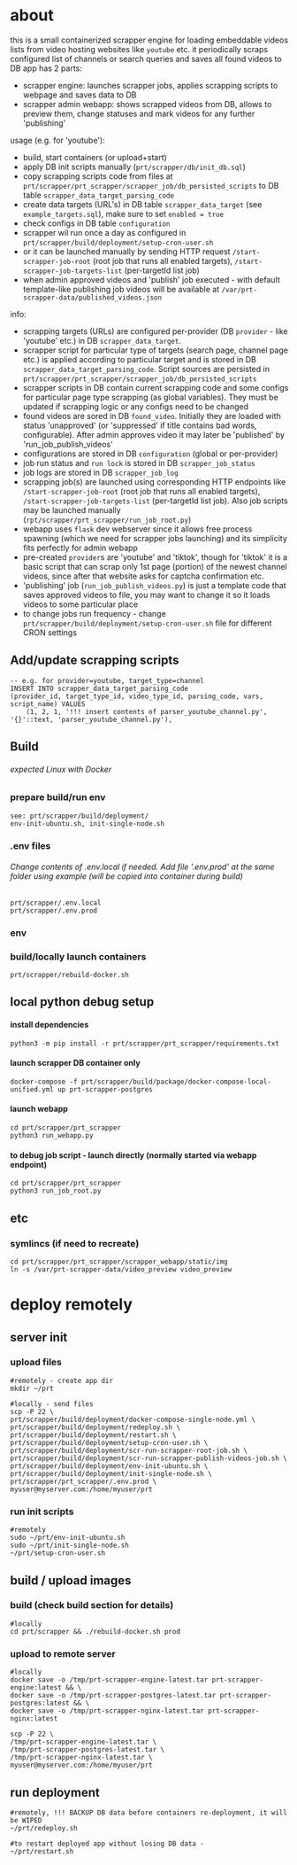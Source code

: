 # about

this is a small containerized scrapper engine for loading embeddable videos lists from video hosting websites like `youtube` etc.
it periodically scraps configured list of channels or search queries and saves all found videos to DB
app has 2 parts:
- scrapper engine: launches scrapper jobs, applies scrapping scripts to webpage and saves data to DB
- scrapper admin webapp: shows scrapped videos from DB, allows to preview them, change statuses and mark videos for any further 'publishing'

usage (e.g. for 'youtube'):
- build, start containers (or upload+start)
- apply DB init scripts manually (`prt/scrapper/db/init_db.sql`)
- copy scrapping scripts code from files at `prt/scrapper/prt_scrapper/scrapper_job/db_persisted_scripts` to DB table `scrapper_data_target_parsing_code`
- create data targets (URL's) in DB table `scrapper_data_target` (see `example_targets.sql`), make sure to set `enabled = true`
- check configs in DB table `configuration`
- scrapper wil run once a day as configured in `prt/scrapper/build/deployment/setup-cron-user.sh`
- or it can be launched manually by sending HTTP request `/start-scrapper-job-root` (root job that runs all enabled targets), `/start-scrapper-job-targets-list` (per-targetId list job)
- when admin approved videos and 'publish' job executed - with default template-like publishing job videos will be available at `/var/prt-scrapper-data/published_videos.json`

info:
- scrapping targets (URLs) are configured per-provider (DB `provider` - like 'youtube' etc.) in DB `scrapper_data_target`.
- scrapper script for particular type of targets (search page, channel page etc.) is applied according to particular target and is stored in DB `scrapper_data_target_parsing_code`. Script sources are persisted in `prt/scrapper/prt_scrapper/scrapper_job/db_persisted_scripts`
- scrapper scripts in DB contain current scrapping code and some configs for particular page type scrapping (as global variables). They must be updated if scrapping logic or any configs need to be changed   
- found videos are sored in DB `found_video`. Initially they are loaded with status 'unapproved' (or 'suppressed' if title contains bad words, configurable). After admin approves video it may later be 'published' by 'run_job_publish_videos'
- configurations are stored in DB `configuration` (global or per-provider)
- job run status and `run lock` is stored in DB `scrapper_job_status`
- job logs are stored in DB `scrapper_job_log`
- scrapping job(s) are launched using corresponding HTTP endpoints like `/start-scrapper-job-root` (root job that runs all enabled targets), `/start-scrapper-job-targets-list` (per-targetId list job). Also job scripts may be launched manually (`rpt/scrapper/prt_scrapper/run_job_root.py`)
- webapp uses `flask` dev webserver since it allows free process spawning (which we need for scrapper jobs launching) and its simplicity fits perfectly for admin webapp
- pre-created `provider`s are 'youtube' and 'tiktok', though for 'tiktok' it is a basic script that can scrap only 1st page (portion) of the newest channel videos, since after that website asks for captcha confirmation etc.   
- 'publishing' job (`run_job_publish_videos.py`) is just a template code that saves approved videos to file, you may want to change it so it loads videos to some particular place
- to change jobs run frequency - change `prt/scrapper/build/deployment/setup-cron-user.sh` file for different CRON settings

## Add/update scrapping scripts
```
-- e.g. for provider=youtube, target_type=channel
INSERT INTO scrapper_data_target_parsing_code
(provider_id, target_type_id, video_type_id, parsing_code, vars, script_name) VALUES
	(1, 2, 1, '!!! insert contents of parser_youtube_channel.py', '{}'::text, 'parser_youtube_channel.py'),
```

## Build 
###### expected Linux with Docker

### prepare build/run env
`see: prt/scrapper/build/deployment/`  
`env-init-ubuntu.sh, init-single-node.sh`  

### .env files
###### Change contents of .env.local if needed. Add file '.env.prod' at the same folder using example (will be copied into container during build)   
`prt/scrapper/.env.local`  
`prt/scrapper/.env.prod`

### env

### build/locally launch containers  
`prt/scrapper/rebuild-docker.sh`

## local python debug setup

#### install dependencies
`python3 -m pip install -r prt/scrapper/prt_scrapper/requirements.txt`

#### launch scrapper DB container only
`docker-compose -f prt/scrapper/build/package/docker-compose-local-unified.yml up prt-scrapper-postgres`

#### launch webapp
`cd prt/scrapper/prt_scrapper`  
`python3 run_webapp.py`

#### to debug job script - launch directly (normally started via webapp endpoint)
`cd prt/scrapper/prt_scrapper`  
`python3 run_job_root.py`

## etc

### symlincs (if need to recreate)
`cd prt/scrapper/prt_scrapper/scrapper_webapp/static/img`  
`ln -s /var/prt-scrapper-data/video_preview video_preview`  


# deploy remotely

## server init

### upload files
```
#remotely - create app dir
mkdir ~/prt

#locally - send files
scp -P 22 \
prt/scrapper/build/deployment/docker-compose-single-node.yml \
prt/scrapper/build/deployment/redeploy.sh \
prt/scrapper/build/deployment/restart.sh \
prt/scrapper/build/deployment/setup-cron-user.sh \
prt/scrapper/build/deployment/scr-run-scrapper-root-job.sh \
prt/scrapper/build/deployment/scr-run-scrapper-publish-videos-job.sh \
prt/scrapper/build/deployment/env-init-ubuntu.sh \
prt/scrapper/build/deployment/init-single-node.sh \
prt/scrapper/prt_scrapper/.env.prod \
myuser@myserver.com:/home/myuser/prt
```

### run init scripts
```
#remotely
sudo ~/prt/env-init-ubuntu.sh
sudo ~/prt/init-single-node.sh
~/prt/setup-cron-user.sh
```

## build / upload images

### build (check build section for details)
```
#locally
cd prt/scrapper && ./rebuild-docker.sh prod
```

### upload to remote server

```
#locally
docker save -o /tmp/prt-scrapper-engine-latest.tar prt-scrapper-engine:latest && \
docker save -o /tmp/prt-scrapper-postgres-latest.tar prt-scrapper-postgres:latest && \
docker save -o /tmp/prt-scrapper-nginx-latest.tar prt-scrapper-nginx:latest

scp -P 22 \
/tmp/prt-scrapper-engine-latest.tar \
/tmp/prt-scrapper-postgres-latest.tar \
/tmp/prt-scrapper-nginx-latest.tar \
myuser@myserver.com:/home/myuser/prt
```

## run deployment
```
#remotely, !!! BACKUP DB data before containers re-deployment, it will be WIPED
~/prt/redeploy.sh

#to restart deployed app without losing DB data -
~/prt/restart.sh
```

